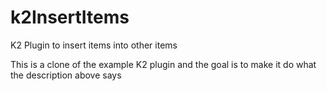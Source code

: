 # k2InsertItems
K2 Plugin to insert items into other items

This is a clone of the example K2 plugin and the goal is to make it do what the description above says
